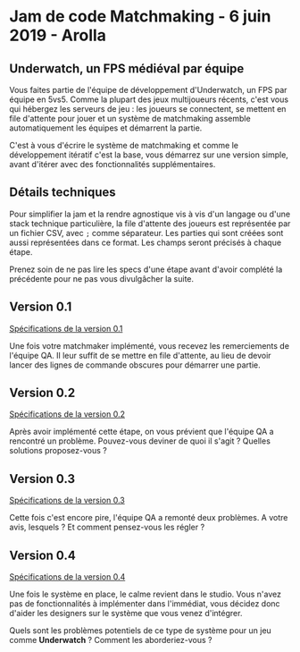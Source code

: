 # Jam de code Matchmaking - 6 juin 2019 - Arolla

## Underwatch, un FPS médiéval par équipe

Vous faites partie de l'équipe de développement d'Underwatch, un FPS par équipe en 5vs5. Comme la plupart des jeux 
multijoueurs récents, c'est vous qui hébergez les serveurs de jeu : les joueurs se connectent, se mettent en file 
d'attente pour jouer et un système de matchmaking assemble automatiquement les équipes et démarrent la partie.

C'est à vous d'écrire le système de matchmaking et comme le développement itératif c'est la base, vous démarrez sur 
une version simple, avant d'itérer avec des fonctionnalités supplémentaires.

## Détails techniques

Pour simplifier la jam et la rendre agnostique vis à vis d'un langage ou d'une stack technique particulière, la file 
d'attente des joueurs est représentée par un fichier CSV, avec `;` comme séparateur. Les parties qui sont créées sont 
aussi représentées dans ce format. Les champs seront précisés à chaque étape.

Prenez soin de ne pas lire les specs d'une étape avant d'avoir complété la précédente pour ne pas vous 
divulgâcher la suite.

## Version 0.1

[Spécifications de la version 0.1](/v0.1/specs1.md)

Une fois votre matchmaker implémenté, vous recevez les remerciements de l'équipe QA. Il leur suffit de se mettre en 
file d'attente, au lieu de devoir lancer des lignes de commande obscures pour démarrer une partie.

## Version 0.2

[Spécifications de la version 0.2](/v0.2/specs2.md)

Après avoir implémenté cette étape, on vous prévient que l'équipe QA a rencontré un problème. Pouvez-vous deviner de 
quoi il s'agit ? Quelles solutions proposez-vous ?

## Version 0.3

[Spécifications de la version 0.3](/v0.3/specs3.md)

Cette fois c'est encore pire, l'équipe QA a remonté deux problèmes. A votre avis, lesquels ? Et comment pensez-vous les
régler ?

## Version 0.4

[Spécifications de la version 0.4](/v0.4/specs4.md)

Une fois le système en place, le calme revient dans le studio. Vous n'avez pas de fonctionnalités à implémenter dans
l'immédiat, vous décidez donc d'aider les designers sur le système que vous venez d'intégrer.

Quels sont les problèmes potentiels de ce type de système pour un jeu comme **Underwatch** ? Comment les 
aborderiez-vous ?
